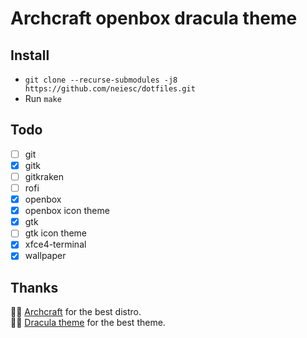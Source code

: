 # Archcraft openbox dracula theme
## Install
- `git clone --recurse-submodules -j8 https://github.com/neiesc/dotfiles.git`
- Run `make`

## Todo
- [ ] git
- [x] gitk
- [ ] gitkraken
- [ ] rofi
- [x] openbox
- [x] openbox icon theme
- [x] gtk
- [ ] gtk icon theme
- [x] xfce4-terminal
- [x] wallpaper

## Thanks
🙏🏼 [Archcraft](https://github.com/archcraft-os) for the best distro.
<br>
🙏🏼 [Dracula theme](https://github.com/dracula/dracula-theme) for the best theme.
